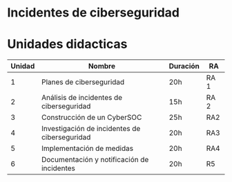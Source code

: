 # Incidentes de ciberseguridad


# Unidades didacticas
|Unidad | Nombre | Duración | RA | 
|--|------|--|---|
|1 | Planes de ciberseguridad | 20h | RA 1 |
|2 | Análisis de incidentes de ciberseguridad | 15h | RA 2 |
|3 | Construcción de un CyberSOC | 25h | RA2 |
|4 | Investigación de incidentes de ciberseguridad | 20h | RA3   |
|5 | Implementación de medidas| 20h | RA4 |
|6 | Documentación y notificación de incidentes | 20h | R5 |
